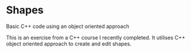 # Shapes
Basic C++ code using an object oriented approach

This is an exercise from a C++ course I recently completed. It utilises C++ object oriented approach to create and edit shapes.
